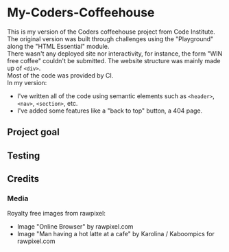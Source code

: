 # My-Coders-Coffeehouse
This is my version of the Coders coffeehouse project from Code Institute.<br>
The original version was built through challenges using the "Playground" along the "HTML Essential" module.<br>
There wasn't any deployed site nor interactivity, for instance, the form "WIN free coffee" couldn't be submitted.
The website structure was mainly made up of `<div>`.<br>
Most of the code was provided by CI.<br>
In my version:
- I've  written all of the code using semantic elements such as  `<header>`, `<nav>`, `<section>`, etc.
- I've added some features like a "back to top" button, a 404 page.

## Project goal
<!--Add something about Coders Coffeehouse purpose -->

## Testing
<!--Pass it through the w3 markup validator -->

## Credits
### Media

Royalty free images from rawpixel:
* Image "Online Browser" by rawpixel.com
* Image "Man having a hot latte at a cafe" by Karolina / Kaboompics for rawpixel.com
